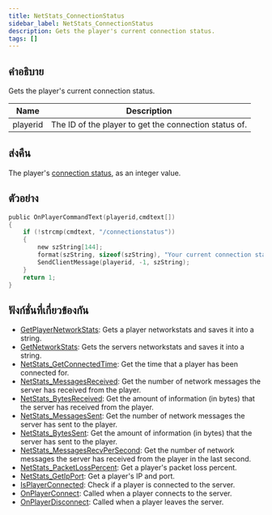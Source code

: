 ```yaml
---
title: NetStats_ConnectionStatus
sidebar_label: NetStats_ConnectionStatus
description: Gets the player's current connection status.
tags: []
---
```


## คำอธิบาย

Gets the player's current connection status.

| Name     | Description                                           |
| -------- | ----------------------------------------------------- |
| playerid | The ID of the player to get the connection status of. |

## ส่งคืน

The player's [connection status](../resources/connectionstatus.md), as an integer value.

## ตัวอย่าง

```c
public OnPlayerCommandText(playerid,cmdtext[])
{
    if (!strcmp(cmdtext, "/connectionstatus"))
    {
        new szString[144];
        format(szString, sizeof(szString), "Your current connection status: %i.", NetStats_ConnectionStatus(playerid));
        SendClientMessage(playerid, -1, szString);
    }
    return 1;
}
```

## ฟังก์ชั่นที่เกี่ยวข้องกัน

- [GetPlayerNetworkStats](../functions/GetPlayerNetworkStats.md): Gets a player networkstats and saves it into a string.
- [GetNetworkStats](../functions/GetNetworkStats.md): Gets the servers networkstats and saves it into a string.
- [NetStats_GetConnectedTime](../functions/NetStats_GetConnectedTime.md): Get the time that a player has been connected for.
- [NetStats_MessagesReceived](../functions/NetStats_MessagesReceived.md): Get the number of network messages the server has received from the player.
- [NetStats_BytesReceived](../functions/NetStats_BytesReceived.md): Get the amount of information (in bytes) that the server has received from the player.
- [NetStats_MessagesSent](../functions/NetStats_MessagesSent.md): Get the number of network messages the server has sent to the player.
- [NetStats_BytesSent](../functions/NetStats_BytesSent.md): Get the amount of information (in bytes) that the server has sent to the player.
- [NetStats_MessagesRecvPerSecond](../functions/NetStats_MessagesRecvPerSecond.md): Get the number of network messages the server has received from the player in the last second.
- [NetStats_PacketLossPercent](../functions/NetStats_PacketLossPercent.md): Get a player's packet loss percent.
- [NetStats_GetIpPort](../functions/NetStats_GetIpPort.md): Get a player's IP and port.
- [IsPlayerConnected](../functions/IsPlayerConnected.md): Check if a player is connected to the server.
- [OnPlayerConnect](../callbacks/OnPlayerConnect.md): Called when a player connects to the server.
- [OnPlayerDisconnect](../callbacks/OnPlayerDisconnect.md): Called when a player leaves the server.
